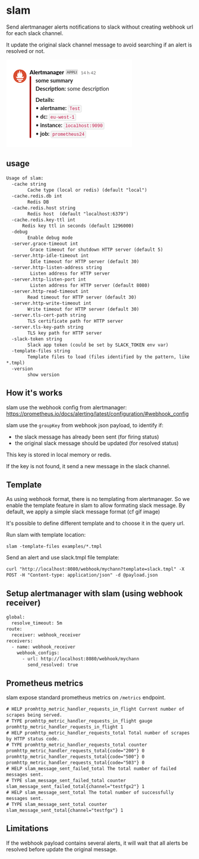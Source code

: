 # slam
Send alertmanager alerts notifications to slack without creating webhook url for each slack channel.

It update the original slack channel message to avoid searching if an alert is resolved or not.

![](examples/slam.gif)

## usage

```
Usage of slam:
  -cache string
    	Cache type (local or redis) (default "local")
  -cache.redis.db int
    	Redis DB
  -cache.redis.host string
    	Redis host  (default "localhost:6379")
  -cache.redis.key-ttl int
      Redis key ttl in seconds (default 1296000)
  -debug
    	Enable debug mode
  -server.grace-timeout int
    	 Grace timeout for shutdown HTTP server (default 5)
  -server.http-idle-timeout int
    	 Idle timeout for HTTP server (default 30)
  -server.http-listen-address string
    	 Listen address for HTTP server
  -server.http-listen-port int
    	 Listen address for HTTP server (default 8080)
  -server.http-read-timeout int
    	Read timeout for HTTP server (default 30)
  -server.http-write-timeout int
    	Write timeout for HTTP server (default 30)
  -server.tls-cert-path string
    	TLS certificate path for HTTP server
  -server.tls-key-path string
    	TLS key path for HTTP server
  -slack-token string
    	Slack app token (could be set by SLACK_TOKEN env var)
  -template-files string
    	Template files to load (files identified by the pattern, like *.tmpl)
  -version
    	show version
```

## How it's works

slam use the webhook config from alertmanager: https://prometheus.io/docs/alerting/latest/configuration/#webhook_config

slam use the `groupKey` from webhook json payload, to identify if:
* the slack message has already been sent (for firing status)
* the original slack message should be updated (for resolved status)

This key is stored in local memory or redis.

If the key is not found, it send a new message in the slack channel.


## Template

As using webhook format, there is no templating from alertmanager. So we enable the template feature in slam to allow formating slack message. By default, we apply a simple slack message format (cf gif image)

It's possible to define different template and to choose it in the query url.

Run slam with template location:
```
slam -template-files examples/*.tmpl
```

Send an alert and use slack.tmpl file template:
```
curl "http://localhost:8080/webhook/mychann?template=slack.tmpl" -X POST -H "Content-type: application/json" -d @payload.json
```

## Setup alertmanager with slam (using webhook receiver)

```
global:
  resolve_timeout: 5m
route:
  receiver: webhook_receiver
receivers:
  - name: webhook_receiver
    webhook_configs:
      - url: http://localhost:8080/webhook/mychann
        send_resolved: true
```

## Prometheus metrics

slam expose standard prometheus metrics on `/metrics` endpoint.

```
# HELP promhttp_metric_handler_requests_in_flight Current number of scrapes being served.
# TYPE promhttp_metric_handler_requests_in_flight gauge
promhttp_metric_handler_requests_in_flight 1
# HELP promhttp_metric_handler_requests_total Total number of scrapes by HTTP status code.
# TYPE promhttp_metric_handler_requests_total counter
promhttp_metric_handler_requests_total{code="200"} 0
promhttp_metric_handler_requests_total{code="500"} 0
promhttp_metric_handler_requests_total{code="503"} 0
# HELP slam_message_sent_failed_total The total number of failed messages sent.
# TYPE slam_message_sent_failed_total counter
slam_message_sent_failed_total{channel="testfgx2"} 1
# HELP slam_message_sent_total The total number of successfully messages sent.
# TYPE slam_message_sent_total counter
slam_message_sent_total{channel="testfgx"} 1
```

## Limitations

If the webhook payload contains several alerts, it will wait that all alerts be resolved before update the original message.
